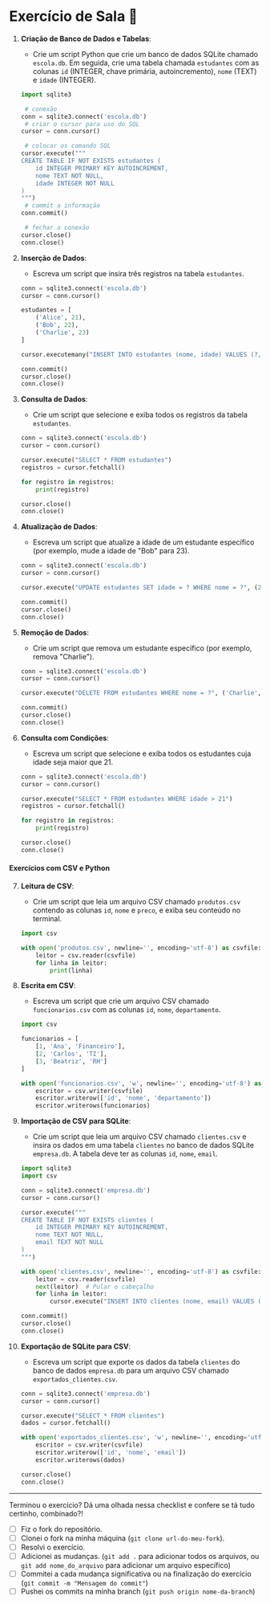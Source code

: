 # Exercício de Sala 🏫  


1. **Criação de Banco de Dados e Tabelas**:
   - Crie um script Python que crie um banco de dados SQLite chamado `escola.db`. Em seguida, crie uma tabela chamada `estudantes` com as colunas `id` (INTEGER, chave primária, autoincremento), `nome` (TEXT) e `idade` (INTEGER).

   ```python
   import sqlite3

    # conexão 
   conn = sqlite3.connect('escola.db')
    # criar o cursor para uso do SQL
   cursor = conn.cursor()

    # colocar os comando SQL
   cursor.execute("""
   CREATE TABLE IF NOT EXISTS estudantes (
       id INTEGER PRIMARY KEY AUTOINCREMENT,
       nome TEXT NOT NULL,
       idade INTEGER NOT NULL
   )
   """)
    # commit a informação
   conn.commit()

    # fechar a conexão
   cursor.close()
   conn.close()
   ```

2. **Inserção de Dados**:
   - Escreva um script que insira três registros na tabela `estudantes`.

   ```python
   conn = sqlite3.connect('escola.db')
   cursor = conn.cursor()

   estudantes = [
       ('Alice', 21),
       ('Bob', 22),
       ('Charlie', 23)
   ]

   cursor.executemany("INSERT INTO estudantes (nome, idade) VALUES (?, ?)",estudantes)

   conn.commit()
   cursor.close()
   conn.close()
   ```

3. **Consulta de Dados**:
   - Crie um script que selecione e exiba todos os registros da tabela `estudantes`.

   ```python
   conn = sqlite3.connect('escola.db')
   cursor = conn.cursor()

   cursor.execute("SELECT * FROM estudantes")
   registros = cursor.fetchall()

   for registro in registros:
       print(registro)

   cursor.close()
   conn.close()
   ```

4. **Atualização de Dados**:
   - Escreva um script que atualize a idade de um estudante específico (por exemplo, mude a idade de "Bob" para 23).

   ```python
   conn = sqlite3.connect('escola.db')
   cursor = conn.cursor()

   cursor.execute("UPDATE estudantes SET idade = ? WHERE nome = ?", (23, 'Bob'))

   conn.commit()
   cursor.close()
   conn.close()
   ```

5. **Remoção de Dados**:
   - Crie um script que remova um estudante específico (por exemplo, remova "Charlie").

   ```python
   conn = sqlite3.connect('escola.db')
   cursor = conn.cursor()

   cursor.execute("DELETE FROM estudantes WHERE nome = ?", ('Charlie',))

   conn.commit()
   cursor.close()
   conn.close()
   ```

6. **Consulta com Condições**:
   - Escreva um script que selecione e exiba todos os estudantes cuja idade seja maior que 21.

   ```python
   conn = sqlite3.connect('escola.db')
   cursor = conn.cursor()

   cursor.execute("SELECT * FROM estudantes WHERE idade > 21")
   registros = cursor.fetchall()

   for registro in registros:
       print(registro)

   cursor.close()
   conn.close()
   ```

#### Exercícios com CSV e Python

7. **Leitura de CSV**:
   - Crie um script que leia um arquivo CSV chamado `produtos.csv` contendo as colunas `id`, `nome` e `preco`, e exiba seu conteúdo no terminal.

   ```python
   import csv

   with open('produtos.csv', newline='', encoding='utf-8') as csvfile:
       leitor = csv.reader(csvfile)
       for linha in leitor:
           print(linha)
   ```

8. **Escrita em CSV**:
   - Escreva um script que crie um arquivo CSV chamado `funcionarios.csv` com as colunas `id`, `nome`, `departamento`.

   ```python
   import csv

   funcionarios = [
       [1, 'Ana', 'Financeiro'],
       [2, 'Carlos', 'TI'],
       [3, 'Beatriz', 'RH']
   ]

   with open('funcionarios.csv', 'w', newline='', encoding='utf-8') as csvfile:
       escritor = csv.writer(csvfile)
       escritor.writerow(['id', 'nome', 'departamento'])
       escritor.writerows(funcionarios)
   ```

9. **Importação de CSV para SQLite**:
   - Crie um script que leia um arquivo CSV chamado `clientes.csv` e insira os dados em uma tabela `clientes` no banco de dados SQLite `empresa.db`. A tabela deve ter as colunas `id`, `nome`, `email`.

   ```python
   import sqlite3
   import csv

   conn = sqlite3.connect('empresa.db')
   cursor = conn.cursor()

   cursor.execute("""
   CREATE TABLE IF NOT EXISTS clientes (
       id INTEGER PRIMARY KEY AUTOINCREMENT,
       nome TEXT NOT NULL,
       email TEXT NOT NULL
   )
   """)

   with open('clientes.csv', newline='', encoding='utf-8') as csvfile:
       leitor = csv.reader(csvfile)
       next(leitor)  # Pular o cabeçalho
       for linha in leitor:
           cursor.execute("INSERT INTO clientes (nome, email) VALUES (?, ?)", (linha[1], linha[2]))

   conn.commit()
   cursor.close()
   conn.close()
   ```

10. **Exportação de SQLite para CSV**:
    - Escreva um script que exporte os dados da tabela `clientes` do banco de dados `empresa.db` para um arquivo CSV chamado `exportados_clientes.csv`.

    ```python
    conn = sqlite3.connect('empresa.db')
    cursor = conn.cursor()

    cursor.execute("SELECT * FROM clientes")
    dados = cursor.fetchall()

    with open('exportados_clientes.csv', 'w', newline='', encoding='utf-8') as csvfile:
        escritor = csv.writer(csvfile)
        escritor.writerow(['id', 'nome', 'email'])
        escritor.writerows(dados)

    cursor.close()
    conn.close()
    ```


---

Terminou o exercício? Dá uma olhada nessa checklist e confere se tá tudo certinho, combinado?!

- [ ] Fiz o fork do repositório.
- [ ] Clonei o fork na minha máquina (`git clone url-do-meu-fork`).
- [ ] Resolvi o exercício.
- [ ] Adicionei as mudanças. (`git add .` para adicionar todos os arquivos, ou `git add nome_do_arquivo` para adicionar um arquivo específico)
- [ ] Commitei a cada mudança significativa ou na finalização do exercício (`git commit -m "Mensagem do commit"`)
- [ ] Pushei os commits na minha branch (`git push origin nome-da-branch`)
